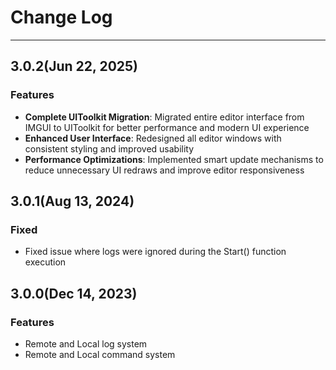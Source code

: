 # Change Log
***

## 3.0.2(Jun 22, 2025)
### Features
* **Complete UIToolkit Migration**: Migrated entire editor interface from IMGUI to UIToolkit for better performance and modern UI experience
* **Enhanced User Interface**: Redesigned all editor windows with consistent styling and improved usability
* **Performance Optimizations**: Implemented smart update mechanisms to reduce unnecessary UI redraws and improve editor responsiveness

## 3.0.1(Aug 13, 2024)
### Fixed
* Fixed issue where logs were ignored during the Start() function execution

## 3.0.0(Dec 14, 2023)
### Features
* Remote and Local log system
* Remote and Local command system
